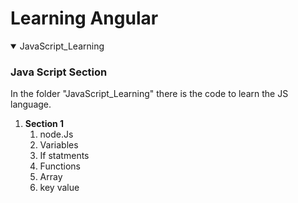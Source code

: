 <h1> Learning Angular </h1>

<details open="open">
  <summary>JavaScript_Learning</summary>
  
  ### Java Script Section
  In the folder "JavaScript_Learning" there is the code to learn the JS language.
   <ol>
    <li> <strong> Section 1 </strong>
            <ol>
              <li>  node.Js</li>
               <li> Variables </li>
               <li> If statments </li>
               <li> Functions </li>
               <li> Array </li>
               <li> key value </li>
            </ol>
      </li>
   </ol>
</details>




